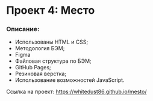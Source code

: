 # Проект 4: Место

### Описание:

* Использованы HTML и CSS;
* Методология БЭМ;
* Figma
* Файловая структура по БЭМ;
* GitHub Pages;
* Резиновая верстка;  
* Использование возможностей JavaScript.

Ссылка на проект: https://whitedust86.github.io/mesto/
